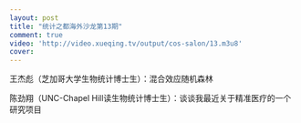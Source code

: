 ```yaml
---
layout: post
title: "统计之都海外沙龙第13期"
comment: true
video: 'http://video.xueqing.tv/output/cos-salon/13.m3u8'
cover:  
---
```




王杰彪（芝加哥大学生物统计博士生）：混合效应随机森林

陈劲翔（UNC-Chapel Hill读生物统计博士生）：谈谈我最近关于精准医疗的一个研究项目

   
